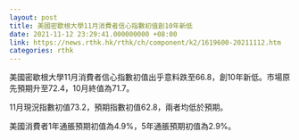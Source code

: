 ```yaml
---
layout: post
title: 美國密歇根大學11月消費者信心指數初值創10年新低
date: 2021-11-12 23:29:41.000000000 +08:00
link: https://news.rthk.hk/rthk/ch/component/k2/1619600-20211112.htm
categories: rthk
---
```


美國密歇根大學11月消費者信心指數初值出乎意料跌至66.8，創10年新低。市場原先預期升至72.4，10月終值為71.7。

11月現況指數初值73.2，預期指數初值62.8，兩者均低於預期。

美國消費者1年通脹預期初值為4.9%，5年通脹預期初值為2.9%。
